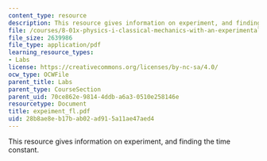 ```yaml
---
content_type: resource
description: This resource gives information on experiment, and finding the time constant.
file: /courses/8-01x-physics-i-classical-mechanics-with-an-experimental-focus-fall-2002/28b8ae8eb17bab02ad915a11ae47aed4_expeiment_fl.pdf
file_size: 2639986
file_type: application/pdf
learning_resource_types:
- Labs
license: https://creativecommons.org/licenses/by-nc-sa/4.0/
ocw_type: OCWFile
parent_title: Labs
parent_type: CourseSection
parent_uid: 70ce862e-9814-4ddb-a6a3-0510e258146e
resourcetype: Document
title: expeiment_fl.pdf
uid: 28b8ae8e-b17b-ab02-ad91-5a11ae47aed4
---
```

This resource gives information on experiment, and finding the time constant.